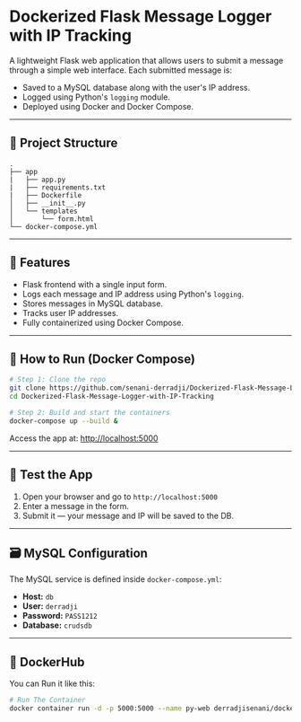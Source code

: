 # Dockerized Flask Message Logger with IP Tracking

A lightweight Flask web application that allows users to submit a message through a simple web interface. Each submitted message is:

- Saved to a MySQL database along with the user's IP address.
- Logged using Python's `logging` module.
- Deployed using Docker and Docker Compose.

---

## 🧱 Project Structure

```
.
├── app
|   ├── app.py
|   ├── requirements.txt
|   ├── Dockerfile
│   ├── __init__.py
│   └── templates
│       └── form.html
└── docker-compose.yml
```

---

## 🚀 Features

- Flask frontend with a single input form.
- Logs each message and IP address using Python's `logging`.
- Stores messages in MySQL database.
- Tracks user IP addresses.
- Fully containerized using Docker Compose.

---

## 🐳 How to Run (Docker Compose)

```bash
# Step 1: Clone the repo
git clone https://github.com/senani-derradji/Dockerized-Flask-Message-Logger-with-IP-Tracking.git
cd Dockerized-Flask-Message-Logger-with-IP-Tracking

# Step 2: Build and start the containers
docker-compose up --build &
```

Access the app at: [http://localhost:5000](http://localhost:5000)

---

## 🧪 Test the App

1. Open your browser and go to `http://localhost:5000`
2. Enter a message in the form.
3. Submit it — your message and IP will be saved to the DB.

---


## 🗃️ MySQL Configuration

The MySQL service is defined inside `docker-compose.yml`:

- **Host:** `db`
- **User:** `derradji`
- **Password:** `PASS1212`
- **Database:** `crudsdb`

---

## 🐙 DockerHub

You can Run it like this:

```bash
# Run The Container
docker container run -d -p 5000:5000 --name py-web derradjisenani/dockerized-flask-message-logger-with-ip-tracking:v1.0.0
```
